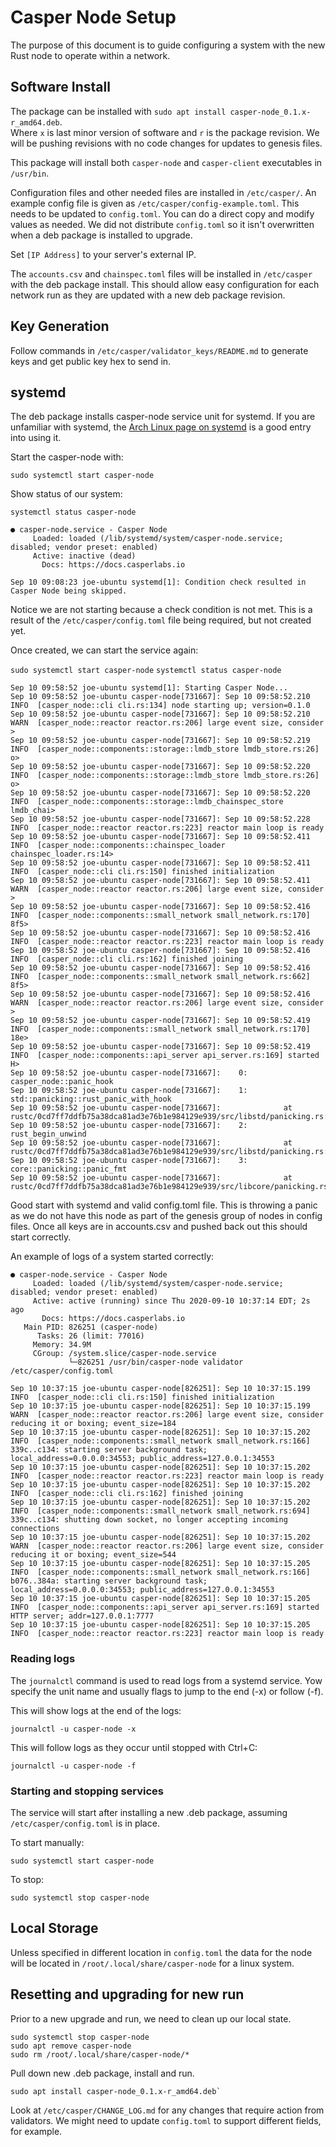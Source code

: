 # Casper Node Setup

The purpose of this document is to guide configuring a system with the new Rust node to operate within a network.

## Software Install

The package can be installed with `sudo apt install casper-node_0.1.x-r_amd64.deb`.  
Where `x` is last minor version of software and `r` is the package revision. We will be pushing revisions
with no code changes for updates to genesis files.

This package will install both `casper-node` and `casper-client` executables in `/usr/bin`.

Configuration files and other needed files are installed in `/etc/casper/`. An example config file is given
as `/etc/casper/config-example.toml`. This needs to be updated to `config.toml`. You can do a direct copy and 
modify values as needed. We did not distribute `config.toml` so it isn't overwritten when a deb package is 
installed to upgrade.

Set `[IP Address]` to your server's external IP.

The `accounts.csv` and `chainspec.toml` files will be installed in `/etc/casper` with the deb package install. 
This should allow easy configuration for each network run as they are updated with a new deb package revision.

## Key Generation

Follow commands in `/etc/casper/validator_keys/README.md` to generate keys and get public key hex to send in.

## systemd

The deb package installs casper-node service unit for systemd.  If you are unfamiliar with systemd, 
the [Arch Linux page on systemd](https://wiki.archlinux.org/index.php/systemd) is a good entry into using it.

Start the casper-node with:

`sudo systemctl start casper-node`

Show status of our system:

`systemctl status casper-node`

```
● casper-node.service - Casper Node
     Loaded: loaded (/lib/systemd/system/casper-node.service; disabled; vendor preset: enabled)
     Active: inactive (dead)
       Docs: https://docs.casperlabs.io

Sep 10 09:08:23 joe-ubuntu systemd[1]: Condition check resulted in Casper Node being skipped.
```

Notice we are not starting because a check condition is not met. This is a result of the `/etc/casper/config.toml`
file being required, but not created yet.

Once created, we can start the service again:

`sudo systemctl start casper-node`
`systemctl status casper-node`

```
Sep 10 09:58:52 joe-ubuntu systemd[1]: Starting Casper Node...
Sep 10 09:58:52 joe-ubuntu casper-node[731667]: Sep 10 09:58:52.210 INFO  [casper_node::cli cli.rs:134] node starting up; version=0.1.0
Sep 10 09:58:52 joe-ubuntu casper-node[731667]: Sep 10 09:58:52.210 WARN  [casper_node::reactor reactor.rs:206] large event size, consider >
Sep 10 09:58:52 joe-ubuntu casper-node[731667]: Sep 10 09:58:52.219 INFO  [casper_node::components::storage::lmdb_store lmdb_store.rs:26] o>
Sep 10 09:58:52 joe-ubuntu casper-node[731667]: Sep 10 09:58:52.220 INFO  [casper_node::components::storage::lmdb_store lmdb_store.rs:26] o>
Sep 10 09:58:52 joe-ubuntu casper-node[731667]: Sep 10 09:58:52.220 INFO  [casper_node::components::storage::lmdb_chainspec_store lmdb_chai>
Sep 10 09:58:52 joe-ubuntu casper-node[731667]: Sep 10 09:58:52.228 INFO  [casper_node::reactor reactor.rs:223] reactor main loop is ready
Sep 10 09:58:52 joe-ubuntu casper-node[731667]: Sep 10 09:58:52.411 INFO  [casper_node::components::chainspec_loader chainspec_loader.rs:14>
Sep 10 09:58:52 joe-ubuntu casper-node[731667]: Sep 10 09:58:52.411 INFO  [casper_node::cli cli.rs:150] finished initialization
Sep 10 09:58:52 joe-ubuntu casper-node[731667]: Sep 10 09:58:52.411 WARN  [casper_node::reactor reactor.rs:206] large event size, consider >
Sep 10 09:58:52 joe-ubuntu casper-node[731667]: Sep 10 09:58:52.416 INFO  [casper_node::components::small_network small_network.rs:170] 8f5>
Sep 10 09:58:52 joe-ubuntu casper-node[731667]: Sep 10 09:58:52.416 INFO  [casper_node::reactor reactor.rs:223] reactor main loop is ready
Sep 10 09:58:52 joe-ubuntu casper-node[731667]: Sep 10 09:58:52.416 INFO  [casper_node::cli cli.rs:162] finished joining
Sep 10 09:58:52 joe-ubuntu casper-node[731667]: Sep 10 09:58:52.416 INFO  [casper_node::components::small_network small_network.rs:662] 8f5>
Sep 10 09:58:52 joe-ubuntu casper-node[731667]: Sep 10 09:58:52.416 WARN  [casper_node::reactor reactor.rs:206] large event size, consider >
Sep 10 09:58:52 joe-ubuntu casper-node[731667]: Sep 10 09:58:52.419 INFO  [casper_node::components::small_network small_network.rs:170] 18e>
Sep 10 09:58:52 joe-ubuntu casper-node[731667]: Sep 10 09:58:52.419 INFO  [casper_node::components::api_server api_server.rs:169] started H>
Sep 10 09:58:52 joe-ubuntu casper-node[731667]:    0: casper_node::panic_hook
Sep 10 09:58:52 joe-ubuntu casper-node[731667]:    1: std::panicking::rust_panic_with_hook
Sep 10 09:58:52 joe-ubuntu casper-node[731667]:              at rustc/0cd7ff7ddfb75a38dca81ad3e76b1e984129e939/src/libstd/panicking.rs:530
Sep 10 09:58:52 joe-ubuntu casper-node[731667]:    2: rust_begin_unwind
Sep 10 09:58:52 joe-ubuntu casper-node[731667]:              at rustc/0cd7ff7ddfb75a38dca81ad3e76b1e984129e939/src/libstd/panicking.rs:437
Sep 10 09:58:52 joe-ubuntu casper-node[731667]:    3: core::panicking::panic_fmt
Sep 10 09:58:52 joe-ubuntu casper-node[731667]:              at rustc/0cd7ff7ddfb75a38dca81ad3e76b1e984129e939/src/libcore/panicking.rs:85
```

Good start with systemd and valid config.toml file. This is throwing a panic as we do not have this node as 
part of the genesis group of nodes in config files. Once all keys are in accounts.csv and pushed back out this 
should start correctly.

An example of logs of a system started correctly:

```
● casper-node.service - Casper Node
     Loaded: loaded (/lib/systemd/system/casper-node.service; disabled; vendor preset: enabled)
     Active: active (running) since Thu 2020-09-10 10:37:14 EDT; 2s ago
       Docs: https://docs.casperlabs.io
   Main PID: 826251 (casper-node)
      Tasks: 26 (limit: 77016)
     Memory: 34.9M
     CGroup: /system.slice/casper-node.service
             └─826251 /usr/bin/casper-node validator /etc/casper/config.toml

Sep 10 10:37:15 joe-ubuntu casper-node[826251]: Sep 10 10:37:15.199 INFO  [casper_node::cli cli.rs:150] finished initialization
Sep 10 10:37:15 joe-ubuntu casper-node[826251]: Sep 10 10:37:15.199 WARN  [casper_node::reactor reactor.rs:206] large event size, consider reducing it or boxing; event_size=184
Sep 10 10:37:15 joe-ubuntu casper-node[826251]: Sep 10 10:37:15.202 INFO  [casper_node::components::small_network small_network.rs:166] 339c..c134: starting server background task; local_address=0.0.0.0:34553; public_address=127.0.0.1:34553
Sep 10 10:37:15 joe-ubuntu casper-node[826251]: Sep 10 10:37:15.202 INFO  [casper_node::reactor reactor.rs:223] reactor main loop is ready
Sep 10 10:37:15 joe-ubuntu casper-node[826251]: Sep 10 10:37:15.202 INFO  [casper_node::cli cli.rs:162] finished joining
Sep 10 10:37:15 joe-ubuntu casper-node[826251]: Sep 10 10:37:15.202 INFO  [casper_node::components::small_network small_network.rs:694] 339c..c134: shutting down socket, no longer accepting incoming connections
Sep 10 10:37:15 joe-ubuntu casper-node[826251]: Sep 10 10:37:15.202 WARN  [casper_node::reactor reactor.rs:206] large event size, consider reducing it or boxing; event_size=544
Sep 10 10:37:15 joe-ubuntu casper-node[826251]: Sep 10 10:37:15.205 INFO  [casper_node::components::small_network small_network.rs:166] b076..384a: starting server background task; local_address=0.0.0.0:34553; public_address=127.0.0.1:34553
Sep 10 10:37:15 joe-ubuntu casper-node[826251]: Sep 10 10:37:15.205 INFO  [casper_node::components::api_server api_server.rs:169] started HTTP server; addr=127.0.0.1:7777
Sep 10 10:37:15 joe-ubuntu casper-node[826251]: Sep 10 10:37:15.205 INFO  [casper_node::reactor reactor.rs:223] reactor main loop is ready
```

### Reading logs

The `journalctl` command is used to read logs from a systemd service. Yow specify the unit name and usually flags
to jump to the end (-x) or follow (-f).

This will show logs at the end of the logs:

`journalctl -u casper-node -x`

This will follow logs as they occur until stopped with Ctrl+C:

`journalctl -u casper-node -f`

### Starting and stopping services

The service will start after installing a new .deb package, assuming `/etc/casper/config.toml` is in place.

To start manually:

`sudo systemctl start casper-node`

To stop:

`sudo systemctl stop casper-node`

## Local Storage

Unless specified in different location in `config.toml` the data for the node will
be located in `/root/.local/share/casper-node` for a linux system.

## Resetting and upgrading for new run

Prior to a new upgrade and run, we need to clean up our local state.

```
sudo systemctl stop casper-node
sudo apt remove casper-node
sudo rm /root/.local/share/casper-node/*
```

Pull down new .deb package, install and run.

```
sudo apt install casper-node_0.1.x-r_amd64.deb`
```
 
Look at `/etc/casper/CHANGE_LOG.md` for any changes that require action from
validators. We might need to update `config.toml` to support different fields, for example.
